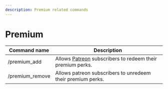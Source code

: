 ```yaml
---
description: Premium related commands
---
```


# Premium

| Command name     | Description                                                                                  |
| ---------------- | -------------------------------------------------------------------------------------------- |
| /premium\_add    | Allows [Patreon](https://www.patreon.com/appybot) subscribers to redeem their premium perks. |
| /premium\_remove | Allows patreon subscribers to unredeem their premium perks.                                  |
